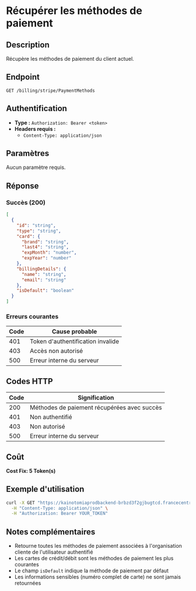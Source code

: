 # Récupérer les méthodes de paiement

## Description
Récupère les méthodes de paiement du client actuel.

## Endpoint
```
GET /billing/stripe/PaymentMethods
```

## Authentification
- **Type :** `Authorization: Bearer <token>`
- **Headers requis :**
  - `Content-Type: application/json`

## Paramètres
Aucun paramètre requis.

## Réponse

### Succès (200)
```json
[
  {
    "id": "string",
    "type": "string",
    "card": {
      "brand": "string",
      "last4": "string",
      "expMonth": "number",
      "expYear": "number"
    },
    "billingDetails": {
      "name": "string",
      "email": "string"
    },
    "isDefault": "boolean"
  }
]
```

### Erreurs courantes

| Code | Cause probable |
|------|----------------|
| 401 | Token d'authentification invalide |
| 403 | Accès non autorisé |
| 500 | Erreur interne du serveur |

## Codes HTTP

| Code | Signification |
|------|---------------|
| 200 | Méthodes de paiement récupérées avec succès |
| 401 | Non authentifié |
| 403 | Non autorisé |
| 500 | Erreur interne du serveur |

## Coût
**Cost Fix: 5 Token(s)**

## Exemple d'utilisation

```bash
curl -X GET "https://kainotomiaprodbackend-brbzd3f2gjbugtcd.francecentral-01.azurewebsites.net/billing/stripe/PaymentMethods" \
  -H "Content-Type: application/json" \
  -H "Authorization: Bearer YOUR_TOKEN"
```

## Notes complémentaires
- Retourne toutes les méthodes de paiement associées à l'organisation cliente de l'utilisateur authentifié
- Les cartes de crédit/débit sont les méthodes de paiement les plus courantes
- Le champ `isDefault` indique la méthode de paiement par défaut
- Les informations sensibles (numéro complet de carte) ne sont jamais retournées 